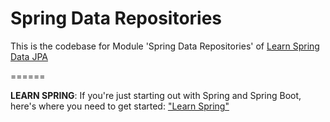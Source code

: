 # Spring Data Repositories

This is the codebase for Module 'Spring Data Repositories' of [Learn Spring Data JPA](https://www.baeldung.com/learn-spring-data-jpa-course)


======

**LEARN SPRING**: If you're just starting out with Spring and Spring Boot, here's where you need to get started: ["Learn Spring"](https://bit.ly/github-ls)

